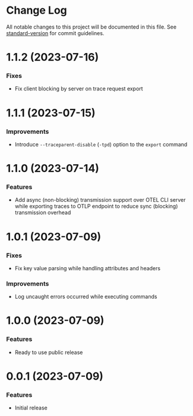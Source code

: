 # Change Log

All notable changes to this project will be documented in this file. 
See [standard-version](https://github.com/conventional-changelog/standard-version) for commit guidelines.

<a name="1.1.2"></a>
# 1.1.2 (2023-07-16)

### Fixes

* Fix client blocking by server on trace request export
  
<a name="1.1.1"></a>
# 1.1.1 (2023-07-15)

### Improvements

* Introduce `--traceparent-disable` (`-tpd`) option to the `export` command
  
<a name="1.1.0"></a>
# 1.1.0 (2023-07-14)

### Features

* Add async (non-blocking) transmission support over OTEL CLI server while exporting traces to OTLP endpoint to reduce sync (blocking) transmission overhead

<a name="1.0.1"></a>
# 1.0.1 (2023-07-09)

### Fixes

* Fix key value parsing while handling attributes and headers

### Improvements

* Log uncaught errors occurred while executing commands

<a name="1.0.0"></a>
# 1.0.0 (2023-07-09)

### Features

* Ready to use public release

<a name="0.0.1"></a>
# 0.0.1 (2023-07-09)

### Features

* Initial release
